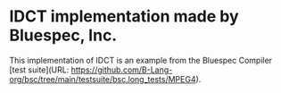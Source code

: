# IDCT implementation made by Bluespec, Inc.

This implementation of IDCT is an example from the Bluespec Compiler
[test suite](URL: https://github.com/B-Lang-org/bsc/tree/main/testsuite/bsc.long_tests/MPEG4).
